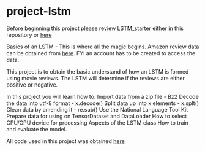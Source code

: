 # project-lstm
Before beginning this project please review LSTM_starter either in this repository or [here](https://github.com/gabrielloye/LSTM_Sentiment-Analysis/blob/master/LSTM_starter.ipynb)

Basics of an LSTM - This is where all the magic begins.
Amazon review data can be obtained from [here](https://www.kaggle.com/bittlingmayer/amazonreviews). 
FYI an account has to be created to access the data.

This project is to obtain the basic understand of how an LSTM is formed using movie reviews.
The LSTM will determine if the reviews are either positive or negative.

In this project you will learn how to:
    Import data from a zip file             - Bz2
    Decode the data into utf-8 format       - x.decode()
    Split data up into x elements           - x.splt()
    Clean data by amending it               - re.sub()
    Use the National Language Tool Kit
    Prepare data for using on TensorDataset and DataLoader
    How to select CPU/GPU device for processing
    Aspects of the LSTM class
    How to train and evaluate the model.

All code used in this project was obtained [here](https://github.com/gabrielloye/LSTM_Sentiment-Analysis/blob/master/main.ipynb)


    


